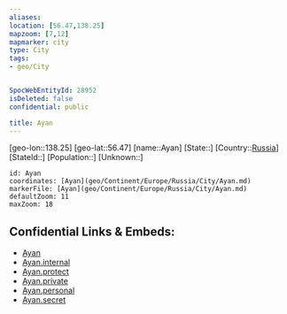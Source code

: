 ```yaml
---
aliases: 
location: [56.47,138.25]
mapzoom: [7,12] 
mapmarker: city 
type: City
tags:
- geo/City


SpocWebEntityId: 28952
isDeleted: false
confidential: public

title: Ayan
---
```

[geo-lon::138.25]
[geo-lat::56.47]
[name::Ayan]
[State::]
[Country::[Russia](geo/Continent/Europe/Russia.md)]
[StateId::]
[Population::]
[Unknown::]


```leaflet
id: Ayan
coordinates: [Ayan](geo/Continent/Europe/Russia/City/Ayan.md)
markerFile: [Ayan](geo/Continent/Europe/Russia/City/Ayan.md)
defaultZoom: 11 
maxZoom: 18
```


## Confidential Links & Embeds: 
- [Ayan](../../../../../../_public/geo/Continent/Europe/Russia/City/Ayan.md) 
- [Ayan.internal](../../../../../../_internal/geo/Continent/Europe/Russia/City/Ayan.internal.md) 
- [Ayan.protect](../../../../../../_protect/geo/Continent/Europe/Russia/City/Ayan.protect.md) 
- [Ayan.private](../../../../../../_private/geo/Continent/Europe/Russia/City/Ayan.private.md) 
- [Ayan.personal](../../../../../../_personal/geo/Continent/Europe/Russia/City/Ayan.personal.md) 
- [Ayan.secret](../../../../../../_secret/geo/Continent/Europe/Russia/City/Ayan.secret.md) 
